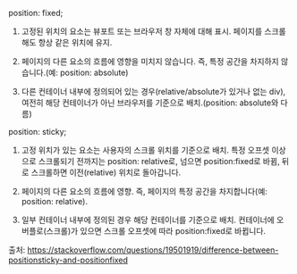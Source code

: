 position: fixed;

1. 고정된 위치의 요소는 뷰포트 또는 브라우저 창 자체에 대해 표시.
   페이지를 스크롤해도 항상 같은 위치에 유지.

2. 페이지의 다른 요소의 흐름에 영향을 미치지 않습니다.
   즉, 특정 공간을 차지하지 않습니다.(예: position: absolute)

3. 다른 컨테이너 내부에 정의되어 있는 경우(relative/absolute가 있거나 없는 div),
   여전히 해당 컨테이너가 아닌 브라우저를 기준으로 배치.(position: absolute와 다름)

position: sticky;

1. 고정 위치가 있는 요소는 사용자의 스크롤 위치를 기준으로 배치.
   특정 오프셋 이상으로 스크롤되기 전까지는 position: relative로, 넘으면 position:fixed로 바뀜, 뒤로 스크롤하면 이전(relative) 위치로 돌아갑니다.

2. 페이지의 다른 요소의 흐름에 영향.
   즉, 페이지의 특정 공간을 차지합니다(예: position: relative).

3. 일부 컨테이너 내부에 정의된 경우 해당 컨테이너를 기준으로 배치.
   컨테이너에 오버플로(스크롤)가 있으면 스크롤 오프셋에 따라 position:fixed로 바뀝니다.

출처: https://stackoverflow.com/questions/19501919/difference-between-positionsticky-and-positionfixed

